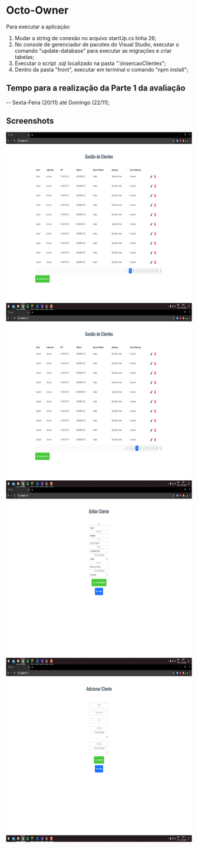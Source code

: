 # Octo-Owner

Para executar a aplicação:
  1. Mudar a string de conexão no arquivo startUp.cs linha 26;
  2. No console de gerenciador de pacotes do Visual Studio, executar o comando "update-database" para executar as migrações e criar tabelas;
  3. Executar o script .sql localizado na pasta ".\insercaoClientes";
  4. Dentro da pasta "front", executar em terminal o comando "npm install";

## Tempo para a realização da Parte 1 da avaliação

-- Sexta-Feira (20/11) até Domingo (22/11);

## Screenshots
<div>
  <img width="854" height="480" align="left" src="https://github.com/marceloliveira00/Octo-Owner/blob/master/screenshots/01.png">
  <img width="854" height="480" align="left" src="https://github.com/marceloliveira00/Octo-Owner/blob/master/screenshots/02.png">
  <img width="854" height="480" align="left" src="https://github.com/marceloliveira00/Octo-Owner/blob/master/screenshots/03.png">
  <img width="854" height="480" align="left" src="https://github.com/marceloliveira00/Octo-Owner/blob/master/screenshots/04.png">
</div>
